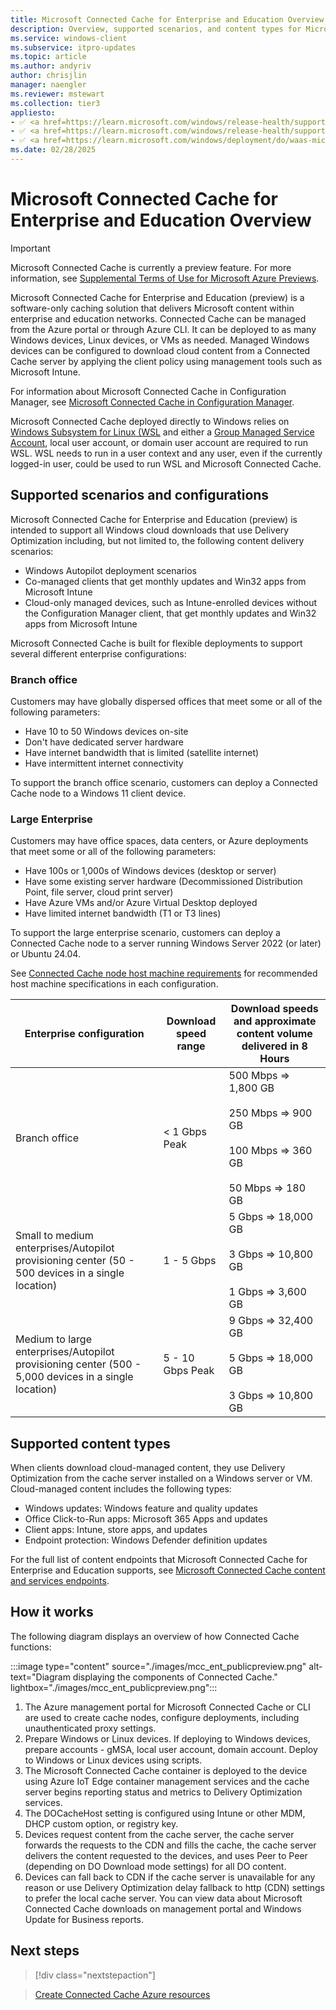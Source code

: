 ```yaml
---
title: Microsoft Connected Cache for Enterprise and Education Overview
description: Overview, supported scenarios, and content types for Microsoft Connected Cache for Enterprise and Education.
ms.service: windows-client
ms.subservice: itpro-updates
ms.topic: article
ms.author: andyriv
author: chrisjlin
manager: naengler
ms.reviewer: mstewart
ms.collection: tier3
appliesto: 
- ✅ <a href=https://learn.microsoft.com/windows/release-health/supported-versions-windows-client target=_blank>Windows 11</a>
- ✅ <a href=https://learn.microsoft.com/windows/release-health/supported-versions-windows-client target=_blank>Windows 10</a>
- ✅ <a href=https://learn.microsoft.com/windows/deployment/do/waas-microsoft-connected-cache target=_blank>Microsoft Connected Cache for Enterprise and Education</a>	
ms.date: 02/28/2025
---
```


# Microsoft Connected Cache for Enterprise and Education Overview

> [!IMPORTANT]
> Microsoft Connected Cache is currently a preview feature. For more information, see [Supplemental Terms of Use for Microsoft Azure Previews](https://azure.microsoft.com/support/legal/preview-supplemental-terms/).

Microsoft Connected Cache for Enterprise and Education (preview) is a software-only caching solution that delivers Microsoft content within enterprise and education networks. Connected Cache can be managed from the Azure portal or through Azure CLI. It can be deployed to as many Windows devices, Linux devices, or VMs as needed. Managed Windows devices can be configured to download cloud content from a Connected Cache server by applying the client policy using management tools such as Microsoft Intune.

For information about Microsoft Connected Cache in Configuration Manager<!-- version 2111-->, see [Microsoft Connected Cache in Configuration Manager](/configmgr/core/plan-design/hierarchy/microsoft-connected-cache).

Microsoft Connected Cache deployed directly to Windows relies on [Windows Subsystem for Linux (WSL](/windows/wsl/about) and either a [Group Managed Service Account](/windows-server/identity/ad-ds/manage/group-managed-service-accounts/group-managed-service-accounts/getting-started-with-group-managed-service-accounts), local user account, or domain user account are required to run WSL. WSL needs to run in a user context and any user, even if the currently logged-in user, could be used to run WSL and Microsoft Connected Cache.

## Supported scenarios and configurations

Microsoft Connected Cache for Enterprise and Education (preview) is intended to support all Windows cloud downloads that use Delivery Optimization including, but not limited to, the following content delivery scenarios:

- Windows Autopilot deployment scenarios
- Co-managed clients that get monthly updates and Win32 apps from Microsoft Intune
- Cloud-only managed devices, such as Intune-enrolled devices without the Configuration Manager client, that get monthly updates and Win32 apps from Microsoft Intune

Microsoft Connected Cache is built for flexible deployments to support several different enterprise configurations:

### Branch office

Customers may have globally dispersed offices that meet some or all of the following parameters:

- Have 10 to 50 Windows devices on-site
- Don't have dedicated server hardware
- Have internet bandwidth that is limited (satellite internet)
- Have intermittent internet connectivity

To support the branch office scenario, customers can deploy a Connected Cache node to a Windows 11 client device.

### Large Enterprise

Customers may have office spaces, data centers, or Azure deployments that meet some or all of the following parameters:  

- Have 100s or 1,000s of Windows devices (desktop or server)
- Have some existing server hardware (Decommissioned Distribution Point, file server, cloud print server)
- Have Azure VMs and/or Azure Virtual Desktop deployed
- Have limited internet bandwidth (T1 or T3 lines)

To support the large enterprise scenario, customers can deploy a Connected Cache node to a server running Windows Server 2022 (or later) or Ubuntu 24.04.

See [Connected Cache node host machine requirements](mcc-ent-prerequisites.md) for recommended host machine specifications in each configuration.

| Enterprise configuration | Download speed range | Download speeds and approximate content volume delivered in 8 Hours |
|---|---|---|
|Branch office|< 1 Gbps Peak| 500 Mbps => 1,800 GB </br></br> 250 Mbps => 900 GB </br></br> 100 Mbps => 360 GB </br></br> 50 Mbps => 180 GB|
|Small to medium enterprises/Autopilot provisioning center (50 - 500 devices in a single location) |1 - 5 Gbps| 5 Gbps => 18,000 GB </br></br>3 Gbps => 10,800 GB </br></br>1 Gbps => 3,600 GB|
|Medium to large enterprises/Autopilot provisioning center (500 - 5,000 devices in a single location) |5 - 10 Gbps Peak|   9 Gbps => 32,400 GB </br></br> 5 Gbps => 18,000 GB </br></br>3 Gbps => 10,800 GB|

## Supported content types

When clients download cloud-managed content, they use Delivery Optimization from the cache server installed on a Windows server or VM. Cloud-managed content includes the following types:

- Windows updates: Windows feature and quality updates
- Office Click-to-Run apps: Microsoft 365 Apps and updates
- Client apps: Intune, store apps, and updates
- Endpoint protection: Windows Defender definition updates

For the full list of content endpoints that Microsoft Connected Cache for Enterprise and Education supports, see [Microsoft Connected Cache content and services endpoints](delivery-optimization-endpoints.md).

## How it works

The following diagram displays an overview of how Connected Cache functions:

:::image type="content" source="./images/mcc_ent_publicpreview.png" alt-text="Diagram displaying the components of Connected Cache." lightbox="./images/mcc_ent_publicpreview.png":::

1. The Azure management portal for Microsoft Connected Cache or CLI are used to create cache nodes, configure deployments, including unauthenticated proxy settings.
1. Prepare Windows or Linux devices. If deploying to Windows devices, prepare accounts - gMSA, local user account, domain account. Deploy to Windows or Linux devices using scripts.
1. The Microsoft Connected Cache container is deployed to the device using Azure IoT Edge container management services and the cache server begins reporting status and metrics to Delivery Optimization services.
1. The DOCacheHost setting is configured using Intune or other MDM, DHCP custom option, or registry key.
1. Devices request content from the cache server, the cache server forwards the requests to the CDN and fills the cache, the cache server delivers the content requested to the devices, and uses Peer to Peer (depending on DO Download mode settings) for all DO content.
1. Devices can fall back to CDN if the cache server is unavailable for any reason or use Delivery Optimization delay fallback to http (CDN) settings to prefer the local cache server.
You can view data about Microsoft Connected Cache downloads on management portal and Windows Update for Business reports.

## Next steps

>[!div class="nextstepaction"]

>[Create Connected Cache Azure resources](mcc-ent-create-resource-and-cache.md)
>
